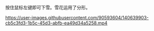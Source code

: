 按住鼠标左键即可下雪。雪花运用了分形。

https://user-images.githubusercontent.com/90593604/140639903-cb5c3fd3-1b5c-45d3-abfb-ea49d34a5258.mp4

